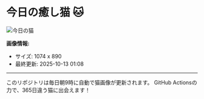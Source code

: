 # 今日の癒し猫 🐱

![今日の猫](https://cdn2.thecatapi.com/images/aKbsEYjSl.jpg)

**画像情報:**
- サイズ: 1074 x 890
- 最終更新: 2025-10-13 01:08

---

このリポジトリは毎日朝9時に自動で猫画像が更新されます。
GitHub Actionsの力で、365日違う猫に出会えます！
